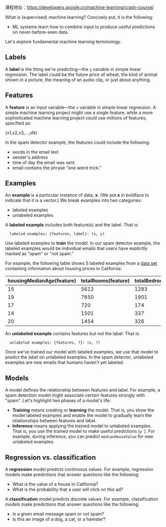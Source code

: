 课程地址：https://developers.google.cn/machine-learning/crash-course/

What is (supervised) machine learning? Concisely put, it is the following:

- ML systems learn how to combine input to produce useful predictions on never-before-seen data.

Let's explore fundamental machine learning terminology.

## Labels

A **label** is the thing we're predicting—the `y` variable in simple linear regression. The label could be the future price of wheat, the kind of animal shown in a picture, the meaning of an audio clip, or just about anything.

## Features

A **feature** is an input variable—the `x` variable in simple linear regression. A simple machine learning project might use a single feature, while a more sophisticated machine learning project could use millions of features, specified as:

{x1,x2,x3,...,xN}

In the spam detector example, the features could include the following:

- words in the email text
- sender's address
- time of day the email was sent
- email contains the phrase "one weird trick."

## Examples

An **example** is a particular instance of data, **x**. (We put **x** in boldface to indicate that it is a vector.) We break examples into two categories:

- labeled examples
- unlabeled examples

A **labeled example** includes both feature(s) and the label. That is:

```
  labeled examples: {features, label}: (x, y)

```

Use labeled examples to **train** the model. In our spam detector example, the labeled examples would be individual emails that users have explicitly marked as "spam" or "not spam."

For example, the following table shows 5 labeled examples from a [data set](https://developers.google.com/machine-learning/crash-course/california-housing-data-description) containing information about housing prices in California:

| housingMedianAge(feature) | totalRooms(feature) | totalBedrooms(feature) | medianHouseValue(label) |
| ------------------------- | ------------------- | ---------------------- | ----------------------- |
| 15                        | 5612                | 1283                   | 66900                   |
| 19                        | 7650                | 1901                   | 80100                   |
| 17                        | 720                 | 174                    | 85700                   |
| 14                        | 1501                | 337                    | 73400                   |
| 20                        | 1454                | 326                    | 65500                   |

An **unlabeled example** contains features but not the label. That is:

```
  unlabeled examples: {features, ?}: (x, ?)

```

Once we've trained our model with labeled examples, we use that model to predict the label on unlabeled examples. In the spam detector, unlabeled examples are new emails that humans haven't yet labeled.

## Models

A model defines the relationship between features and label. For example, a spam detection model might associate certain features strongly with "spam". Let's highlight two phases of a model's life:

- **Training** means creating or **learning** the model. That is, you show the model labeled examples and enable the model to gradually learn the relationships between features and label.
- **Inference** means applying the trained model to unlabeled examples. That is, you use the trained model to make useful predictions (`y'`). For example, during inference, you can predict `medianHouseValue` for new unlabeled examples.

## Regression vs. classification

A **regression** model predicts continuous values. For example, regression models make predictions that answer questions like the following:

- What is the value of a house in California?
- What is the probability that a user will click on this ad?

A **classification** model predicts discrete values. For example, classification models make predictions that answer questions like the following:

- Is a given email message spam or not spam?
- Is this an image of a dog, a cat, or a hamster?
